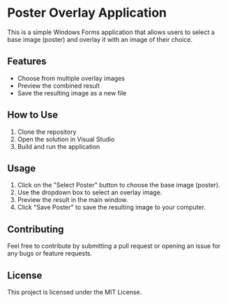 # Poster Overlay Application

This is a simple Windows Forms application that allows users to select a base image (poster) and overlay it with an image of their choice.

## Features

- Choose from multiple overlay images
- Preview the combined result
- Save the resulting image as a new file

## How to Use

1. Clone the repository
2. Open the solution in Visual Studio
3. Build and run the application

## Usage

1. Click on the "Select Poster" button to choose the base image (poster).
2. Use the dropdown box to select an overlay image.
3. Preview the result in the main window.
4. Click "Save Poster" to save the resulting image to your computer.

## Contributing

Feel free to contribute by submitting a pull request or opening an issue for any bugs or feature requests.

## License

This project is licensed under the MIT License.
